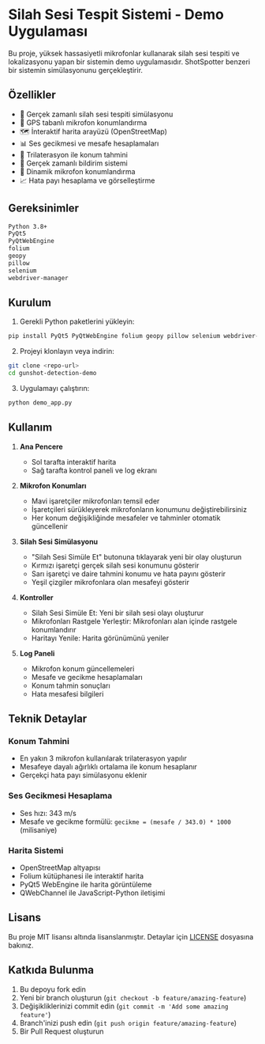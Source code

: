 # Silah Sesi Tespit Sistemi - Demo Uygulaması

Bu proje, yüksek hassasiyetli mikrofonlar kullanarak silah sesi tespiti ve lokalizasyonu yapan bir sistemin demo uygulamasıdır. ShotSpotter benzeri bir sistemin simülasyonunu gerçekleştirir.

## Özellikler

- 🎯 Gerçek zamanlı silah sesi tespiti simülasyonu
- 📍 GPS tabanlı mikrofon konumlandırma
- 🗺️ İnteraktif harita arayüzü (OpenStreetMap)
- 📊 Ses gecikmesi ve mesafe hesaplamaları
- 🎯 Trilaterasyon ile konum tahmini
- 📱 Gerçek zamanlı bildirim sistemi
- 🔄 Dinamik mikrofon konumlandırma
- 📈 Hata payı hesaplama ve görselleştirme

## Gereksinimler

```bash
Python 3.8+
PyQt5
PyQtWebEngine
folium
geopy
pillow
selenium
webdriver-manager
```

## Kurulum

1. Gerekli Python paketlerini yükleyin:
```bash
pip install PyQt5 PyQtWebEngine folium geopy pillow selenium webdriver-manager
```

2. Projeyi klonlayın veya indirin:
```bash
git clone <repo-url>
cd gunshot-detection-demo
```

3. Uygulamayı çalıştırın:
```bash
python demo_app.py
```

## Kullanım

1. **Ana Pencere**
   - Sol tarafta interaktif harita
   - Sağ tarafta kontrol paneli ve log ekranı

2. **Mikrofon Konumları**
   - Mavi işaretçiler mikrofonları temsil eder
   - İşaretçileri sürükleyerek mikrofonların konumunu değiştirebilirsiniz
   - Her konum değişikliğinde mesafeler ve tahminler otomatik güncellenir

3. **Silah Sesi Simülasyonu**
   - "Silah Sesi Simüle Et" butonuna tıklayarak yeni bir olay oluşturun
   - Kırmızı işaretçi gerçek silah sesi konumunu gösterir
   - Sarı işaretçi ve daire tahmini konumu ve hata payını gösterir
   - Yeşil çizgiler mikrofonlara olan mesafeyi gösterir

4. **Kontroller**
   - Silah Sesi Simüle Et: Yeni bir silah sesi olayı oluşturur
   - Mikrofonları Rastgele Yerleştir: Mikrofonları alan içinde rastgele konumlandırır
   - Haritayı Yenile: Harita görünümünü yeniler

5. **Log Paneli**
   - Mikrofon konum güncellemeleri
   - Mesafe ve gecikme hesaplamaları
   - Konum tahmin sonuçları
   - Hata mesafesi bilgileri

## Teknik Detaylar

### Konum Tahmini
- En yakın 3 mikrofon kullanılarak trilaterasyon yapılır
- Mesafeye dayalı ağırlıklı ortalama ile konum hesaplanır
- Gerçekçi hata payı simülasyonu eklenir

### Ses Gecikmesi Hesaplama
- Ses hızı: 343 m/s
- Mesafe ve gecikme formülü: `gecikme = (mesafe / 343.0) * 1000` (milisaniye)

### Harita Sistemi
- OpenStreetMap altyapısı
- Folium kütüphanesi ile interaktif harita
- PyQt5 WebEngine ile harita görüntüleme
- QWebChannel ile JavaScript-Python iletişimi

## Lisans

Bu proje MIT lisansı altında lisanslanmıştır. Detaylar için [LICENSE](LICENSE) dosyasına bakınız.

## Katkıda Bulunma

1. Bu depoyu fork edin
2. Yeni bir branch oluşturun (`git checkout -b feature/amazing-feature`)
3. Değişikliklerinizi commit edin (`git commit -m 'Add some amazing feature'`)
4. Branch'inizi push edin (`git push origin feature/amazing-feature`)
5. Bir Pull Request oluşturun 